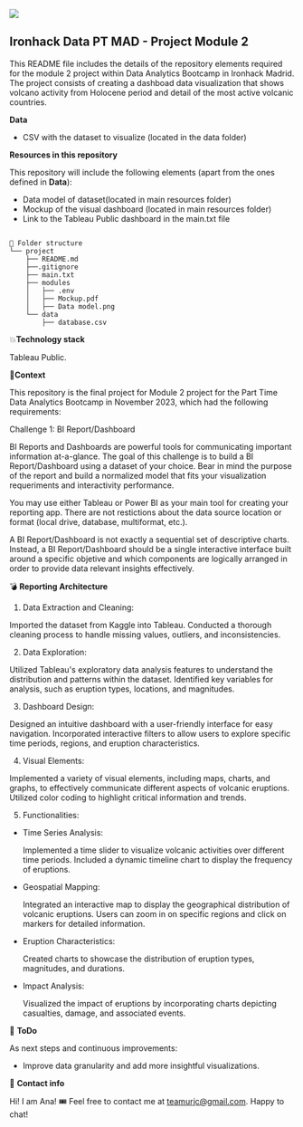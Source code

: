 <p align="left"><img src="https://cdn-images-1.medium.com/max/184/1*2GDcaeYIx_bQAZLxWM4PsQ@2x.png"></p>

## **Ironhack Data PT MAD - Project Module 2**

This README file includes the details of the repository elements required for the module 2 project within Data Analytics Bootcamp in Ironhack Madrid.
The project consists of creating a dashboad data visualization that shows volcano activity from Holocene period and detail of the most active volcanic countries. 

**Data**

- CSV with the dataset to visualize (located in the data folder) 

**Resources in this repository**

This repository will include the following elements (apart from the ones defined in **Data**): 

- Data model of dataset(located in main resources folder)
- Mockup of the visual dashboard (located in main resources folder)
- Link to the Tableau Public dashboard in the main.txt file 

```

📁 Folder structure
└── project
    ├── README.md
    ├──.gitignore    
    ├── main.txt
    ├── modules
    │   ├── .env
    │   ├── Mockup.pdf
    │   ├── Data model.png
    └── data
        ├── database.csv

```

💥**Technology stack**

Tableau Public.

👀**Context**

This repository is the final project for Module 2 project for the Part Time Data Analytics Bootcamp in November 2023, which had the following requirements: 

Challenge 1: BI Report/Dashboard

BI Reports and Dashboards are powerful tools for communicating important information at-a-glance. The goal of this challenge is to build a BI Report/Dashboard using a dataset of your choice. Bear in mind the purpose of the report and build a normalized model that fits your visualization requeriments and interactivity performance.

You may use either Tableau or Power BI as your main tool for creating your reporting app. There are not restictions about the data source location or format (local drive, database, multiformat, etc.).

A BI Report/Dashboard is not exactly a sequential set of descriptive charts. Instead, a BI Report/Dashboard should be a single interactive interface built around a specific objetive and which components are logically arranged in order to provide data relevant insights effectively.

💣 **Reporting Architecture**

1. Data Extraction and Cleaning:

Imported the dataset from Kaggle into Tableau.
Conducted a thorough cleaning process to handle missing values, outliers, and inconsistencies.

2. Data Exploration:

Utilized Tableau's exploratory data analysis features to understand the distribution and patterns within the dataset.
Identified key variables for analysis, such as eruption types, locations, and magnitudes.

3. Dashboard Design:

Designed an intuitive dashboard with a user-friendly interface for easy navigation.
Incorporated interactive filters to allow users to explore specific time periods, regions, and eruption characteristics.

4. Visual Elements:

Implemented a variety of visual elements, including maps, charts, and graphs, to effectively communicate different aspects of volcanic eruptions.
Utilized color coding to highlight critical information and trends.

5. Functionalities:

- Time Series Analysis:

    Implemented a time slider to visualize volcanic activities over different time periods.
    Included a dynamic timeline chart to display the frequency of eruptions.

- Geospatial Mapping:

    Integrated an interactive map to display the geographical distribution of volcanic eruptions.
    Users can zoom in on specific regions and click on markers for detailed information.

- Eruption Characteristics:

    Created charts to showcase the distribution of eruption types, magnitudes, and durations.

- Impact Analysis:

    Visualized the impact of eruptions by incorporating charts depicting casualties, damage, and associated events.

💩 **ToDo**

As next steps and continuous improvements: 

- Improve data granularity and add more insightful visualizations.


💌 **Contact info**

Hi! I am Ana! 🎟
Feel free to contact me at teamurjc@gmail.com. Happy to chat!
